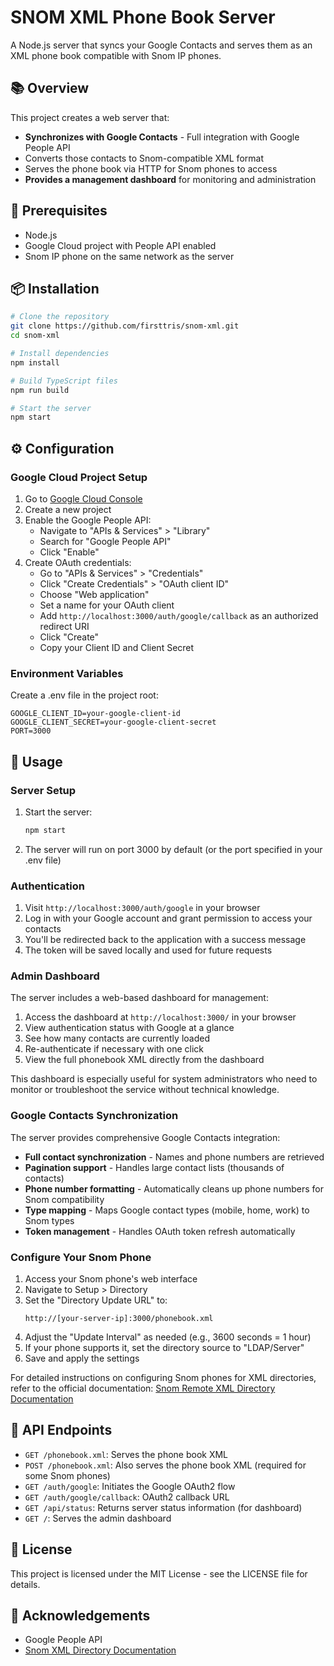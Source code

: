 # SNOM XML Phone Book Server

A Node.js server that syncs your Google Contacts and serves them as an XML phone book compatible with Snom IP phones.

## 📚 Overview

This project creates a web server that:

- **Synchronizes with Google Contacts** - Full integration with Google People API
- Converts those contacts to Snom-compatible XML format
- Serves the phone book via HTTP for Snom phones to access
- **Provides a management dashboard** for monitoring and administration

## 🔧 Prerequisites

- Node.js
- Google Cloud project with People API enabled
- Snom IP phone on the same network as the server

## 📦 Installation

```bash
# Clone the repository
git clone https://github.com/firsttris/snom-xml.git
cd snom-xml

# Install dependencies
npm install

# Build TypeScript files
npm run build

# Start the server
npm start
```

## ⚙️ Configuration

### Google Cloud Project Setup

1. Go to [Google Cloud Console](https://console.cloud.google.com/)
2. Create a new project
3. Enable the Google People API:
   - Navigate to "APIs & Services" > "Library"
   - Search for "Google People API"
   - Click "Enable"
4. Create OAuth credentials:
   - Go to "APIs & Services" > "Credentials"
   - Click "Create Credentials" > "OAuth client ID"
   - Choose "Web application"
   - Set a name for your OAuth client
   - Add `http://localhost:3000/auth/google/callback` as an authorized redirect URI
   - Click "Create"
   - Copy your Client ID and Client Secret

### Environment Variables

Create a .env file in the project root:

```
GOOGLE_CLIENT_ID=your-google-client-id
GOOGLE_CLIENT_SECRET=your-google-client-secret
PORT=3000
```

## 🚀 Usage

### Server Setup

1. Start the server:

   ```bash
   npm start
   ```

2. The server will run on port 3000 by default (or the port specified in your .env file)

### Authentication

1. Visit `http://localhost:3000/auth/google` in your browser
2. Log in with your Google account and grant permission to access your contacts
3. You'll be redirected back to the application with a success message
4. The token will be saved locally and used for future requests

### Admin Dashboard

The server includes a web-based dashboard for management:

1. Access the dashboard at `http://localhost:3000/` in your browser
2. View authentication status with Google at a glance
3. See how many contacts are currently loaded
4. Re-authenticate if necessary with one click
5. View the full phonebook XML directly from the dashboard

This dashboard is especially useful for system administrators who need to monitor or troubleshoot the service without technical knowledge.

### Google Contacts Synchronization

The server provides comprehensive Google Contacts integration:

- **Full contact synchronization** - Names and phone numbers are retrieved
- **Pagination support** - Handles large contact lists (thousands of contacts)
- **Phone number formatting** - Automatically cleans up phone numbers for Snom compatibility
- **Type mapping** - Maps Google contact types (mobile, home, work) to Snom types
- **Token management** - Handles OAuth token refresh automatically

### Configure Your Snom Phone

1. Access your Snom phone's web interface
2. Navigate to Setup > Directory
3. Set the "Directory Update URL" to:
   ```
   http://[your-server-ip]:3000/phonebook.xml
   ```
4. Adjust the "Update Interval" as needed (e.g., 3600 seconds = 1 hour)
5. If your phone supports it, set the directory source to "LDAP/Server"
6. Save and apply the settings

For detailed instructions on configuring Snom phones for XML directories, refer to the official documentation:
[Snom Remote XML Directory Documentation](https://service.snom.com/display/wiki/Remote+XML+Directory)

## 🔌 API Endpoints

- `GET /phonebook.xml`: Serves the phone book XML
- `POST /phonebook.xml`: Also serves the phone book XML (required for some Snom phones)
- `GET /auth/google`: Initiates the Google OAuth2 flow
- `GET /auth/google/callback`: OAuth2 callback URL
- `GET /api/status`: Returns server status information (for dashboard)
- `GET /`: Serves the admin dashboard

## 📄 License

This project is licensed under the MIT License - see the LICENSE file for details.

## 🙏 Acknowledgements

- Google People API
- [Snom XML Directory Documentation](https://service.snom.com/display/wiki/Remote+XML+Directory)
